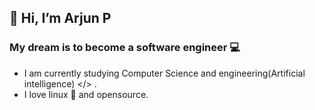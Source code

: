 ## 👋 Hi, I’m Arjun P
### My dream is to become a software engineer 💻 
- I am currently studying Computer Science and engineering(Artificial intelligence) </> .
- I love linux 🐧 and opensource. 
<!---
arjun2004/arjun2004 is a ✨ special ✨ repository because its `README.md` (this file) appears on your GitHub profile.
You can click the Preview link to take a look at your changes.
--->

